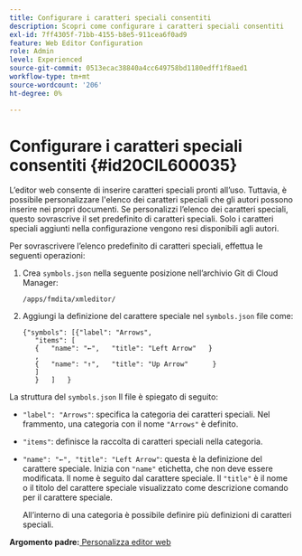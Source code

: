 ```yaml
---
title: Configurare i caratteri speciali consentiti
description: Scopri come configurare i caratteri speciali consentiti
exl-id: 7ff4305f-71bb-4155-b8e5-911cea6f0ad9
feature: Web Editor Configuration
role: Admin
level: Experienced
source-git-commit: 0513ecac38840a4cc649758bd1180edff1f8aed1
workflow-type: tm+mt
source-wordcount: '206'
ht-degree: 0%

---
```


# Configurare i caratteri speciali consentiti {#id20CIL600035}

L’editor web consente di inserire caratteri speciali pronti all’uso. Tuttavia, è possibile personalizzare l&#39;elenco dei caratteri speciali che gli autori possono inserire nei propri documenti. Se personalizzi l’elenco dei caratteri speciali, questo sovrascrive il set predefinito di caratteri speciali. Solo i caratteri speciali aggiunti nella configurazione vengono resi disponibili agli autori.

Per sovrascrivere l’elenco predefinito di caratteri speciali, effettua le seguenti operazioni:

1. Crea `symbols.json` nella seguente posizione nell’archivio Git di Cloud Manager:

   ```
   /apps/fmdita/xmleditor/
   ```

1. Aggiungi la definizione del carattere speciale nel `symbols.json` file come:

   ```
   {"symbols": [{"label": "Arrows",
      "items": [
      {   "name": "←",   "title": "Left Arrow"   } 
      ,   
      {   "name": "↑",   "title": "Up Arrow"      } 
      ]   
      }   ]   }
   ```


La struttura del `symbols.json` Il file è spiegato di seguito:

- `"label": "Arrows"`: specifica la categoria dei caratteri speciali. Nel frammento, una categoria con il nome `"Arrows"` è definito.
- `"items"`: definisce la raccolta di caratteri speciali nella categoria.
- `"name": "←", "title": "Left Arrow"`: questa è la definizione del carattere speciale. Inizia con `"name"` etichetta, che non deve essere modificata. Il nome è seguito dal carattere speciale. Il `"title"` è il nome o il titolo del carattere speciale visualizzato come descrizione comando per il carattere speciale.

  All’interno di una categoria è possibile definire più definizioni di caratteri speciali.


**Argomento padre:**[ Personalizza editor web](conf-web-editor.md)
